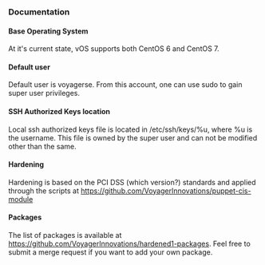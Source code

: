 ### Documentation

#### Base Operating System
At it's current state, vOS supports both CentOS 6 and CentOS 7.

#### Default user
Default user is voyagerse. From this account, one can use sudo to gain super user privileges.

#### SSH Authorized Keys location
Local ssh authorized keys file is located in /etc/ssh/keys/%u, where %u is the username. This file is owned by the super user and can not be modified other than the same.

#### Hardening
Hardening is based on the PCI DSS (which version?) standards and applied through the scripts at https://github.com/VoyagerInnovations/puppet-cis-module

#### Packages
The list of packages is available at https://github.com/VoyagerInnovations/hardened1-packages. Feel free to submit a merge request if you want to add your own package.
